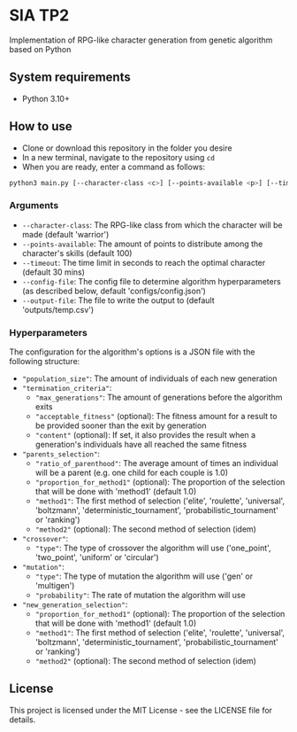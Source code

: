 # SIA TP2

Implementation of RPG-like character generation from genetic algorithm based on Python

## System requirements

* Python 3.10+

## How to use

* Clone or download this repository in the folder you desire
* In a new terminal, navigate to the repository using `cd`
* When you are ready, enter a command as follows:
```sh
python3 main.py [--character-class <c>] [--points-available <p>] [--timeout <t>] [--config-file <f>] [--output-file <o>]
```

### Arguments

* `--character-class`: The RPG-like class from which the character will be made (default 'warrior')
* `--points-available`: The amount of points to distribute among the character's skills (default 100)
* `--timeout`: The time limit in seconds to reach the optimal character (default 30 mins)
* `--config-file`: The config file to determine algorithm hyperparameters (as described below, default 'configs/config.json')
* `--output-file`: The file to write the output to (default 'outputs/temp.csv')

### Hyperparameters

The configuration for the algorithm's options is a JSON file with the following structure:

* `"population_size"`: The amount of individuals of each new generation
* `"termination_criteria"`:
  * `"max_generations"`: The amount of generations before the algorithm exits
  * `"acceptable_fitness"` (optional): The fitness amount for a result to be provided sooner than the exit by generation
  * `"content"` (optional): If set, it also provides the result when a generation's individuals have all reached the
  same fitness
* `"parents_selection"`:
  * `"ratio_of_parenthood"`: The average amount of times an individual will be a parent (e.g. one child for each couple
  is 1.0)
  * `"proportion_for_method1"` (optional): The proportion of the selection that will be done with 'method1' (default
  1.0)
  * `"method1"`: The first method of selection ('elite', 'roulette', 'universal', 'boltzmann',
  'deterministic_tournament', 'probabilistic_tournament' or 'ranking')
  * `"method2"` (optional): The second method of selection (idem)
* `"crossover"`:
  * `"type"`: The type of crossover the algorithm will use ('one_point', 'two_point', 'uniform' or 'circular')
* `"mutation"`:
  * `"type"`: The type of mutation the algorithm will use ('gen' or 'multigen')
  * `"probability"`: The rate of mutation the algorithm will use
* `"new_generation_selection"`:
  * `"proportion_for_method1"` (optional): The proportion of the selection that will be done with 'method1' (default
  1.0)
  * `"method1"`: The first method of selection ('elite', 'roulette', 'universal', 'boltzmann',
  'deterministic_tournament', 'probabilistic_tournament' or 'ranking')
  * `"method2"` (optional): The second method of selection (idem)

## License

This project is licensed under the MIT License - see the LICENSE file for details.
